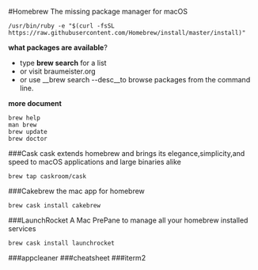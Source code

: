 #Homebrew
The missing package manager for macOS
```
/usr/bin/ruby -e "$(curl -fsSL https://raw.githubusercontent.com/Homebrew/install/master/install)"

```
__what packages are available__?
* type __brew search__ for a list
* or visit braumeister.org
* or use __brew search --desc<keyword>__to browse packages from the command line.

__more document__

```
brew help
man brew
brew update
brew doctor
```

###Cask
cask extends homebrew and brings its elegance,simplicity,and speed to macOS applications and large binaries alike
```
brew tap caskroom/cask
```
###Cakebrew
the mac app for homebrew
```
brew cask install cakebrew
```
###LaunchRocket
A Mac PrePane to manage all your homebrew installed services
```
brew cask install launchrocket
```

###appcleaner
###cheatsheet
###iterm2